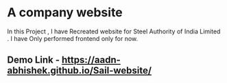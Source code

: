 # A company website
In this Project , I have Recreated website for Steel Authority of India Limited . I have Only performed frontend only for now.
## Demo Link - https://aadn-abhishek.github.io/Sail-website/
